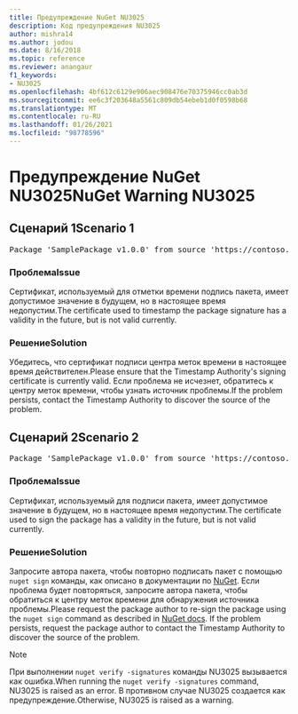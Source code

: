 ```yaml
---
title: Предупреждение NuGet NU3025
description: Код предупреждения NU3025
author: mishra14
ms.author: jodou
ms.date: 8/16/2018
ms.topic: reference
ms.reviewer: anangaur
f1_keywords:
- NU3025
ms.openlocfilehash: 4bf612c6129e906aec908476e70375946cc0ab3d
ms.sourcegitcommit: ee6c3f203648a5561c809db54ebeb1d0f0598b68
ms.translationtype: MT
ms.contentlocale: ru-RU
ms.lasthandoff: 01/26/2021
ms.locfileid: "98778596"
---
```

# <a name="nuget-warning-nu3025"></a><span data-ttu-id="26ff8-103">Предупреждение NuGet NU3025</span><span class="sxs-lookup"><span data-stu-id="26ff8-103">NuGet Warning NU3025</span></span>

## <a name="scenario-1"></a><span data-ttu-id="26ff8-104">Сценарий 1</span><span class="sxs-lookup"><span data-stu-id="26ff8-104">Scenario 1</span></span>

<pre>Package 'SamplePackage v1.0.0' from source 'https://contoso.com/index.json': The timestamp signing certificate is not yet valid.</pre>

### <a name="issue"></a><span data-ttu-id="26ff8-105">Проблема</span><span class="sxs-lookup"><span data-stu-id="26ff8-105">Issue</span></span>

<span data-ttu-id="26ff8-106">Сертификат, используемый для отметки времени подпись пакета, имеет допустимое значение в будущем, но в настоящее время недопустим.</span><span class="sxs-lookup"><span data-stu-id="26ff8-106">The certificate used to timestamp the package signature has a validity in the future, but is not valid currently.</span></span>


### <a name="solution"></a><span data-ttu-id="26ff8-107">Решение</span><span class="sxs-lookup"><span data-stu-id="26ff8-107">Solution</span></span>

<span data-ttu-id="26ff8-108">Убедитесь, что сертификат подписи центра меток времени в настоящее время действителен.</span><span class="sxs-lookup"><span data-stu-id="26ff8-108">Please ensure that the Timestamp Authority's signing certificate is currently valid.</span></span> <span data-ttu-id="26ff8-109">Если проблема не исчезнет, обратитесь к центру меток времени, чтобы узнать источник проблемы.</span><span class="sxs-lookup"><span data-stu-id="26ff8-109">If the problem persists, contact the Timestamp Authority to discover the source of the problem.</span></span>



## <a name="scenario-2"></a><span data-ttu-id="26ff8-110">Сценарий 2</span><span class="sxs-lookup"><span data-stu-id="26ff8-110">Scenario 2</span></span>

<pre>Package 'SamplePackage v1.0.0' from source 'https://contoso.com/index.json': The primary signature's timestamp signing certificate is not yet valid.</pre>

### <a name="issue"></a><span data-ttu-id="26ff8-111">Проблема</span><span class="sxs-lookup"><span data-stu-id="26ff8-111">Issue</span></span>

<span data-ttu-id="26ff8-112">Сертификат, используемый для подписи пакета, имеет допустимое значение в будущем, но в настоящее время недопустим.</span><span class="sxs-lookup"><span data-stu-id="26ff8-112">The certificate used to sign the package has a validity in the future, but is not valid currently.</span></span>


### <a name="solution"></a><span data-ttu-id="26ff8-113">Решение</span><span class="sxs-lookup"><span data-stu-id="26ff8-113">Solution</span></span>

<span data-ttu-id="26ff8-114">Запросите автора пакета, чтобы повторно подписать пакет с помощью `nuget sign` команды, как описано в документации по [NuGet](../../create-packages/sign-a-package.md). Если проблема будет повторяться, запросите автора пакета, чтобы обратиться к центру меток времени для обнаружения источника проблемы.</span><span class="sxs-lookup"><span data-stu-id="26ff8-114">Please request the package author to re-sign the package using the `nuget sign` command as described in [NuGet docs](../../create-packages/sign-a-package.md). If the problem persists, request the package author to contact the Timestamp Authority to discover the source of the problem.</span></span>


> [!Note]
> <span data-ttu-id="26ff8-115">При выполнении `nuget verify -signatures` команды NU3025 вызывается как ошибка.</span><span class="sxs-lookup"><span data-stu-id="26ff8-115">When running the `nuget verify -signatures` command, NU3025 is raised as an error.</span></span> <span data-ttu-id="26ff8-116">В противном случае NU3025 создается как предупреждение.</span><span class="sxs-lookup"><span data-stu-id="26ff8-116">Otherwise, NU3025 is raised as a warning.</span></span>
